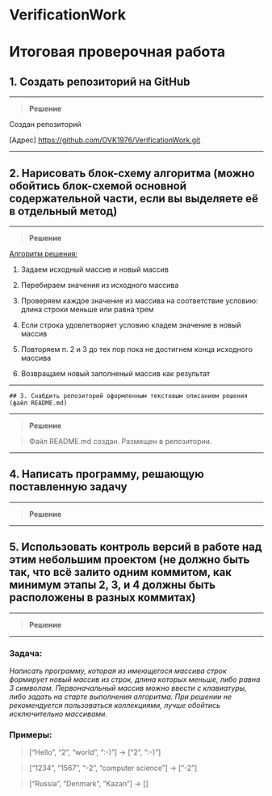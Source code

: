 # VerificationWork
# Итоговая проверочная работа

   ##  1. Создать репозиторий на GitHub
---
>**Решение**

Создан репозиторий

[Адрес]  https://github.com/OVK1976/VerificationWork.git

---
## 2. Нарисовать блок-схему алгоритма (можно обойтись блок-схемой основной содержательной части, если вы выделяете её в отдельный метод)
----
>**Решение**

<u>Алгоритм решения:</u>
1. Задаем исходный массив и новый массив
2. Перебираем значения из исходного массива

3. Проверяем каждое значение из массива на соответствие условию: длина строки меньше или равна трем

4. Если строка удовлетворяет условию кладем значение в новый массив

5. Повторяем п. 2 и 3 до тех пор пока не достигнем конца исходного массива
6. Возвращаем новый заполненый массив как результат

-----
    ## 3. Снабдить репозиторий оформленным текстовым описанием решения (файл README.md)
--------
>**Решение**

> Файл README.md создан. Размещен в репозитории.
---------

## 4. Написать программу, решающую поставленную задачу
---
>**Решение**
---
## 5. Использовать контроль версий в работе над этим небольшим проектом (не должно быть так, что всё залито одним коммитом, как минимум этапы 2, 3, и 4 должны быть расположены в разных коммитах)
---
>**Решение**


---
### **Задача**: 
_Написать программу, которая из имеющегося массива строк формирует новый массив из строк, длина которых меньше, либо равна 3 символам. Первоначальный массив можно ввести с клавиатуры, либо задать на старте выполнения алгоритма. При решении не рекомендуется пользоваться коллекциями, лучше обойтись исключительно массивами._

### Примеры:

>[“Hello”, “2”, “world”, “:-)”] → [“2”, “:-)”]

>[“1234”, “1567”, “-2”, “computer science”] → [“-2”]

>[“Russia”, “Denmark”, “Kazan”] → []